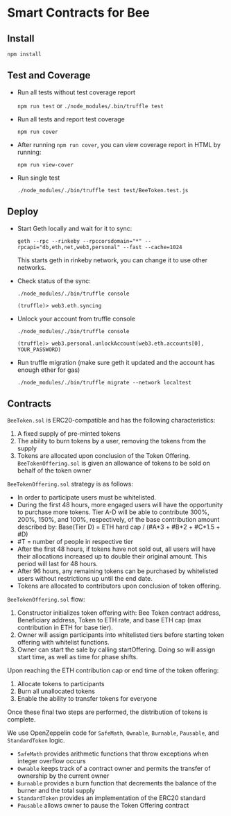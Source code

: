 # Smart Contracts for Bee

## Install
`npm install`

## Test and Coverage
- Run all tests without test coverage report

    `npm run test` or `./node_modules/.bin/truffle test`

- Run all tests and report test coverage

    `npm run cover`

- After running `npm run cover`, you can view coverage report in HTML by running:

    `npm run view-cover`

- Run single test

    `./node_modules/./bin/truffle test test/BeeToken.test.js`

## Deploy

- Start Geth locally and wait for it to sync:

    `geth --rpc --rinkeby --rpccorsdomain="*" --rpcapi="db,eth,net,web3,personal" --fast --cache=1024`

    This starts geth in rinkeby network, you can change it to use other networks.

- Check status of the sync:

    `./node_modules/./bin/truffle console`
    
    `(truffle)> web3.eth.syncing`

- Unlock your account from truffle console

    `./node_modules/./bin/truffle console`

    `(truffle)> web3.personal.unlockAccount(web3.eth.accounts[0], YOUR_PASSWORD)`

- Run truffle migration (make sure geth it updated and the account has enough ether for gas)

    `./node_modules/./bin/truffle migrate --network localtest`


## Contracts
`BeeToken.sol` is ERC20-compatible and has the following characteristics:

1. A fixed supply of pre-minted tokens
2. The ability to burn tokens by a user, removing the tokens from the supply
3. Tokens are allocated upon conclusion of the Token Offering. `BeeTokenOffering.sol` is given an allowance of tokens to be sold on behalf of the token owner


`BeeTokenOffering.sol` strategy is as follows:

* In order to participate users must be whitelisted.
* During the first 48 hours, more engaged users will have the opportunity to purchase more tokens. Tier A-D will be able to contribute 300%, 200%, 150%, and 100%, respectively, of the base contribution amount described by: Base(Tier D) = ETH hard cap / (#A\*3 + #B\*2 + #C*1.5 + #D)
 * #T = number of people in respective tier
* After the first 48 hours, if tokens have not sold out, all users will have their allocations increased up to double their original amount. This period will last for 48 hours. 
* After 96 hours, any remaining tokens can be purchased by whitelisted users without restrictions up until the end date.
* Tokens are allocated to contributors upon conclusion of token offering.

`BeeTokenOffering.sol` flow:

1. Constructor initializes token offering with: Bee Token contract address, Beneficiary address, Token to ETH rate, and base ETH cap (max contribution in ETH for base tier).
2. Owner will assign participants into whitelisted tiers before starting token offering with whitelist functions.
3. Owner can start the sale by calling startOffering. Doing so will assign start time, as well as time for phase shifts.


Upon reaching the ETH contribution cap or end time of the token offering:

1. Allocate tokens to participants
2. Burn all unallocated tokens
3. Enable the ability to transfer tokens for everyone

Once these final two steps are performed, the distribution of tokens is complete.


We use OpenZeppelin code for `SafeMath`, `Ownable`, `Burnable`, `Pausable`, and `StandardToken` logic.

* `SafeMath` provides arithmetic functions that throw exceptions when integer overflow occurs
* `Ownable` keeps track of a contract owner and permits the transfer of ownership by the current owner
* `Burnable` provides a burn function that decrements the balance of the burner and the total supply
* `StandardToken` provides an implementation of the ERC20 standard
* `Pausable` allows owner to pause the Token Offering contract 
